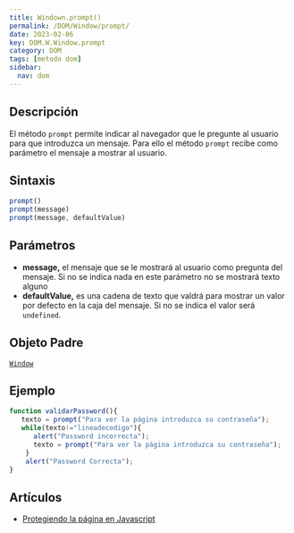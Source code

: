 ```yaml
---
title: Windown.prompt()
permalink: /DOM/Window/prompt/
date: 2023-02-06
key: DOM.W.Window.prompt
category: DOM
tags: [metodo dom]
sidebar:
  nav: dom
---
```


## **Descripción**


El método `prompt` permite indicar al navegador que le pregunte al usuario para que introduzca un mensaje. Para ello el método `prompt` recibe como parámetro el mensaje a mostrar al usuario.


## **Sintaxis**


```javascript
prompt()
prompt(message)
prompt(message, defaultValue)
```


## Parámetros

- **message,** el mensaje que se le mostrará al usuario como pregunta del mensaje. Si no se indica nada en este parámetro no se mostrará texto alguno
- **defaultValue,** es una cadena de texto que valdrá para mostrar un valor por defecto en la caja del mensaje. Si no se indica el valor será `undefined`.

## **Objeto Padre**


[`Window`](https://www.w3api.com/DOM/Window/)


## **Ejemplo**


```javascript
function validarPassword(){
   texto = prompt("Para ver la página introduzca su contraseña");
   while(texto!="lineadecodigo"){
      alert("Password incorrecta");
      texto = prompt("Para ver la página introduzca su contraseña");
    }
    alert("Password Correcta");
}
```


## **Artículos**

- [Protegiendo la página en Javascript](https://lineadecodigo.com/javascript/protegiendo-la-pagina-en-javascript/)
